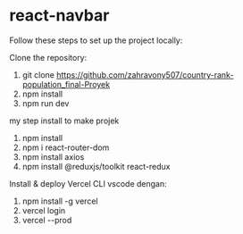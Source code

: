 # react-navbar
Follow these steps to set up the project locally:

Clone the repository:

1. git clone https://github.com/zahravony507/country-rank-population_final-Proyek
2. npm install
3. npm run dev


my step install to make projek

1. npm install
2. npm i react-router-dom
3. npm install axios
4. npm install @reduxjs/toolkit react-redux


Install & deploy Vercel CLI  vscode dengan:

1. npm install -g vercel
2. vercel login
3. vercel --prod
